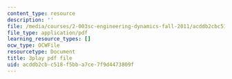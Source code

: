 ```yaml
---
content_type: resource
description: ''
file: /media/courses/2-003sc-engineering-dynamics-fall-2011/acddb2cbc518f5bba7ce7f9d4473809f_9_d8CQrCYUw.pdf
file_type: application/pdf
learning_resource_types: []
ocw_type: OCWFile
resourcetype: Document
title: 3play pdf file
uid: acddb2cb-c518-f5bb-a7ce-7f9d4473809f
---
```

